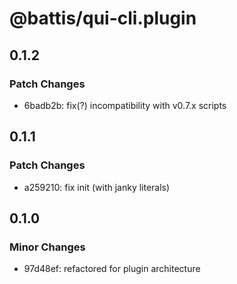 # @battis/qui-cli.plugin

## 0.1.2

### Patch Changes

- 6badb2b: fix(?) incompatibility with v0.7.x scripts

## 0.1.1

### Patch Changes

- a259210: fix init (with janky literals)

## 0.1.0

### Minor Changes

- 97d48ef: refactored for plugin architecture

